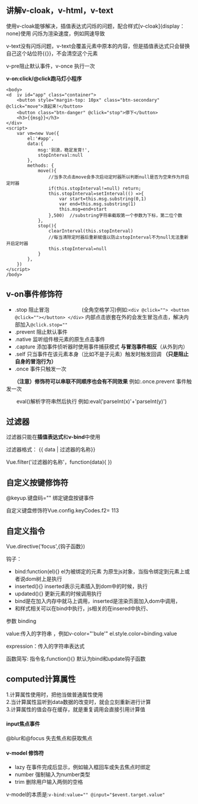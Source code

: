 ## 讲解v-cloak，v-html，v-text ##

使用v-cloak能够解决，插值表达式闪烁的问题，配合样式[v-cloak]{display：none}使用    闪烁为渲染速度，例如网速导致

v-text没有闪烁问题，v-text会覆盖元素中原本的内容，但是插值表达式只会替换自己这个站位符{{}}，不会清空这个元素

v-pre阻止默认事件，v-once 执行一次

**v-on:click/@click跑马灯小程序**

    <body>
    <d	iv id="app" class="container">
        <button style="margin-top: 10px" class="btn-secondary" @click="move">浪起来!</button>
        <button class="btn-danger" @click="stop">停下</button>
        <h3>{{msg}}</h3>
    </div>
    <script>
        var vm=new Vue({
            el:'#app',
            data:{
                msg:'别浪，稳定发育!',
                stopInterval:null
            },
            methods: {
                move(){
    				//当多次点击move会多次启动定时器所以判断null是否为空来作为开启定时器
                    if(this.stopInterval!=null) return; 
                    this.stopInterval=setInterval(() =>{
                        var start=this.msg.substring(0,1)
                        var end=this.msg.substring(1)
                        this.msg=end+start
                    },500) 	//substring字符串截取第一个参数为下标，第二位个数
                },
                stop(){
                    clearInterval(this.stopInterval)
    				//每当清除定时器后重新赋值以防止stopInterval不为null无法重新开启定时器
                    this.stopInterval=null
                }
            },
        })
    </script>
    /body>
## v-on事件修饰符 ##
- .stop 阻止冒泡 　　　　　　(全角空格学习)例如:`<div @click=""> <button @click=""></button> </div>` 内部点击嵌套在外的会发生冒泡点击，解决内部加入`@click.stop=""`
- .prevent 阻止默认事件
- .native 监听组件根元素的原生点击事件
- .capture 添加事件侦听器时使用事件捕获模式  **与冒泡事件相反**（从外到内）
- .self 只当事件在该元素本身（比如不是子元素）触发时触发回调  **（只是阻止自身的冒泡行为）**
- .once 事件只触发一次

　　**（注意）修饰符可以串联不同顺序也会有不同效果** 例如:.once.prevent 事件触发一次

　　eval()解析字符串然后执行  例如:eval('parseInt(x)'+'parseInt(y)')

## 过滤器 ##

过滤器只能在**插值表达式**和**v-bind**中使用

过滤器格式： {{ data | 过滤器的名称}}

Vue.filter('过滤器的名称'，function(data){
})

## 自定义按键修饰符 ##

@keyup.键盘码="" 绑定键盘按键事件

自定义键盘修饰符Vue.config.keyCodes.f2= 113

## 自定义指令 ##

Vue.directive('focus',{钩子函数})

钩子： 
- bind:function(el){} el为被绑定的元素 为原生js对象，当指令绑定到元素上或者说dom树上是执行
- inserted(){} inserted表示元素插入到dom中的时候，执行
- updated(){}	更新元素的时候调用执行
- bind是在加入内存中就马上调用，inserted是渲染页面加入dom中调用，
- 和样式相关可以在bind中执行，js相关的在insered中执行、

参数
binding

value:传入的字符串 ，例如v-color="'bule'"  el.style.color=binding.value

expression：传入的字符串表达式

函数简写: 指令名:function(){} 默认为bind和update钩子函数  

## computed计算属性 ##

1.计算属性使用时，把他当做普通属性使用  
2.当计算属性监听到data数据的改变时，就会立刻重新进行计算  
3.计算属性的值会存在缓存，就是重复调用会直接引用计算值

#### input焦点事件

@blur和@focus 失去焦点和获取焦点

#### v-model 修饰符

- lazy 在事件完成后显示，例如输入框回车或失去焦点时绑定
- number 强制输入为number类型
- trim 删除用户输入两侧的空格

v-model的本质是:`v-bind:value="" @input="$event.target.value"`

